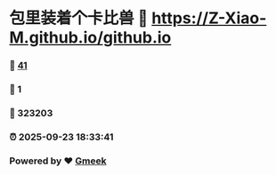 # 包里装着个卡比兽 :link: https://Z-Xiao-M.github.io/github.io 
### :page_facing_up: [41](https://Z-Xiao-M.github.io/github.io/tag.html) 
### :speech_balloon: 1 
### :hibiscus: 323203 
### :alarm_clock: 2025-09-23 18:33:41 
### Powered by :heart: [Gmeek](https://github.com/Meekdai/Gmeek)
